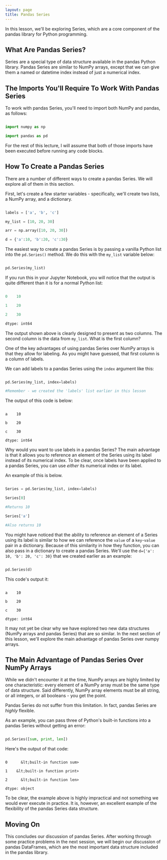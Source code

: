 ```yaml
---
layout: page
title: Pandas Series
---
```


In this lesson, we'll be exploring Series, which are a core component of the pandas library for Python programming.


## What Are Pandas Series?

Series are a special type of data structure available in the pandas Python library. Pandas Series are similar to NumPy arrays, except that we can give them a named or datetime index instead of just a numerical index.


## The Imports You'll Require To Work With Pandas Series

To work with pandas Series, you'll need to import both NumPy and pandas, as follows:

```python

import numpy as np

import pandas as pd

```

For the rest of this lecture, I will assume that both of those imports have been executed before running any code blocks.

## How To Create a Pandas Series

There are a number of different ways to create a pandas Series. We will explore all of them in this section. 

First, let's create a few starter variables - specifically, we'll create two lists, a NumPy array, and a dictionary.

```python

labels = ['a', 'b', 'c']

my_list = [10, 20, 30]

arr = np.array([10, 20, 30])

d = {'a':10, 'b':20, 'c':30}

```

The easiest way to create a pandas Series is by passing a vanilla Python list into the `pd.Series()` method. We do this with the `my_list` variable below:

```python

pd.Series(my_list)

```

If you run this in your Jupyter Notebook, you will notice that the output is quite different than it is for a normal Python list:

```python

0    10

1    20

2    30

dtype: int64

```

The output shown above is clearly designed to present as two columns. The second column is the data from `my_list`. What is the first column?

One of the key advantages of using pandas Series over NumPy arrays is that they allow for labeling. As you might have guessed, that first column is a column of labels.

We can add labels to a pandas Series using the `index` argument like this:

```python

pd.Series(my_list, index=labels)

#Remember - we created the 'labels' list earlier in this lesson

```

The output of this code is below:

```

a    10

b    20

c    30

dtype: int64

```

Why would you want to use labels in a pandas Series? The main advantage is that it allows you to reference an element of the Series using its label instead of its numerical index. To be clear, once labels have been applied to a pandas Series, you can use _either_ its numerical index or its label.

An example of this is below.

```python

Series = pd.Series(my_list, index=labels)

Series[0]

#Returns 10

Series['a']

#Also returns 10

```

You might have noticed that the ability to reference an element of a Series using its label is similar to how we can reference the `value` of a `key`-`value` pair in a dictionary. Because of this similarity in how they function, you can also pass in a dictionary to create a pandas Series. We'll use the `d={'a': 10, 'b': 20, 'c': 30}` that we created earlier as an example:

```python

pd.Series(d)

```

This code's output it:

```

a    10

b    20

c    30

dtype: int64

```

It may not yet be clear why we have explored two new data structures (NumPy arrays and pandas Series) that are so similar. In the next section of this lesson, we'll explore the main advantage of pandas Series over numpy arrays.


## The Main Advantage of Pandas Series Over NumPy Arrays

While we didn't encounter it at the time, NumPy arrays are highly limited by one characteristic: every element of a NumPy array must be the same type of data structure. Said differently, NumPy array elements must be all string, or all integers, or all booleans - you get the point.

Pandas Series do not suffer from this limitation. In fact, pandas Series are _highly_ flexible. 

As an example, you can pass three of Python's built-in functions into a pandas Series without getting an error:

```python

pd.Series([sum, print, len])

```

Here's the output of that code:

```

0      &lt;built-in function sum>

1    &lt;built-in function print>

2      &lt;built-in function len>

dtype: object

```

To be clear, the example above is highly impractical and not something we would ever execute in practice. It is, however, an excellent example of the flexibility of the pandas Series data structure.


## Moving On

This concludes our discussion of pandas Series. After working through some practice problems in the next session, we will begin our discussion of pandas DataFrames, which are the most important data structure included in the pandas library.
